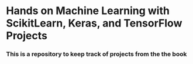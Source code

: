 # Hands on Machine Learning with ScikitLearn, Keras, and TensorFlow Projects
### This is a repository to keep track of projects from the the book
